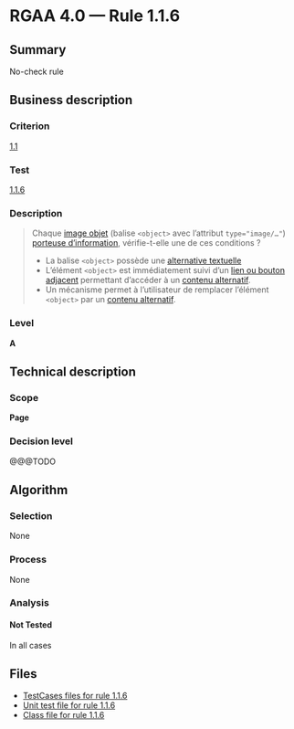 # RGAA 4.0 — Rule 1.1.6

## Summary

No-check rule

## Business description

### Criterion

[1.1](https://www.numerique.gouv.fr/publications/rgaa-accessibilite/methode/criteres/#crit-1-1)

### Test

[1.1.6](https://www.numerique.gouv.fr/publications/rgaa-accessibilite/methode/criteres/#test-1-1-6)

### Description

> Chaque [image objet](https://www.numerique.gouv.fr/publications/rgaa-accessibilite/methode/glossaire/#image-objet) (balise `<object>` avec l’attribut `type="image/…"`) [porteuse d’information](https://www.numerique.gouv.fr/publications/rgaa-accessibilite/methode/glossaire/#image-porteuse-d-information), vérifie-t-elle une de ces conditions ?
> 
> * La balise `<object>` possède une [alternative textuelle](https://www.numerique.gouv.fr/publications/rgaa-accessibilite/methode/glossaire/#alternative-textuelle-image)
> * L’élément `<object>` est immédiatement suivi d’un [lien ou bouton adjacent](https://www.numerique.gouv.fr/publications/rgaa-accessibilite/methode/glossaire/#lien-ou-bouton-adjacent) permettant d’accéder à un [contenu alternatif](https://www.numerique.gouv.fr/publications/rgaa-accessibilite/methode/glossaire/#contenu-alternatif).
> * Un mécanisme permet à l’utilisateur de remplacer l’élément `<object>` par un [contenu alternatif](https://www.numerique.gouv.fr/publications/rgaa-accessibilite/methode/glossaire/#contenu-alternatif).

### Level

**A**


## Technical description

### Scope

**Page**

### Decision level

@@@TODO


## Algorithm

### Selection

None

### Process

None

### Analysis

#### Not Tested

In all cases


## Files

- [TestCases files for rule 1.1.6](https://gitlab.com/asqatasun/Asqatasun/-/tree/master/rules/rules-rgaa4.0/src/test/resources/testcases/rgaa40/Rgaa40Rule010106/)
- [Unit test file for rule 1.1.6](https://gitlab.com/asqatasun/Asqatasun/-/blob/master/rules/rules-rgaa4.0/src/test/java/org/asqatasun/rules/rgaa40/Rgaa40Rule010106Test.java)
- [Class file for rule 1.1.6](https://gitlab.com/asqatasun/Asqatasun/-/blob/master/rules/rules-rgaa4.0/src/main/java/org/asqatasun/rules/rgaa40/Rgaa40Rule010106.java)



